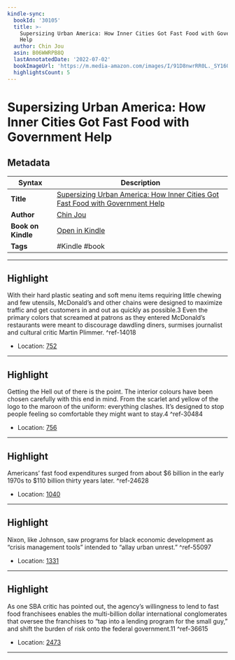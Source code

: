 ```yaml
---
kindle-sync:
  bookId: '30105'
  title: >-
    Supersizing Urban America: How Inner Cities Got Fast Food with Government
    Help
  author: Chin Jou
  asin: B06WWRPB8Q
  lastAnnotatedDate: '2022-07-02'
  bookImageUrl: 'https://m.media-amazon.com/images/I/91D8nwrRR0L._SY160.jpg'
  highlightsCount: 5
---
```

# Supersizing Urban America: How Inner Cities Got Fast Food with Government Help

## Metadata

| Syntax | Description |
| ---------- | ---------- |
| **Title** | [Supersizing Urban America: How Inner Cities Got Fast Food with Government Help](https://www.amazon.com/dp/B06WWRPB8Q?&linkCode=ll1&tag=jwtwkm-20&language=en_US&ref_=as_li_ss_tl) |
| **Author** | [Chin Jou](https://www.amazon.com/Chin-Jou/e/B071CKQW1C/ref=dp_byline_cont_ebooks_1) |
| **Book on Kindle** | <a href="kindle://book?action=open&asin=B06WWRPB8Q" target="_blank">Open in Kindle</a> |
| **Tags** | #Kindle #book |

---

## Highlight

With their hard plastic seating and soft menu items requiring little chewing and few utensils, McDonald’s and other chains were designed to maximize traffic and get customers in and out as quickly as possible.3 Even the primary colors that screamed at patrons as they entered McDonald’s restaurants were meant to discourage dawdling diners, surmises journalist and cultural critic Martin Plimmer. ^ref-14018
- Location: [752](kindle://book?action=open&asin=B06WWRPB8Q&location=752)

---
## Highlight

Getting the Hell out of there is the point. The interior colours have been chosen carefully with this end in mind. From the scarlet and yellow of the logo to the maroon of the uniform: everything clashes. It’s designed to stop people feeling so comfortable they might want to stay.4 ^ref-30484
- Location: [756](kindle://book?action=open&asin=B06WWRPB8Q&location=756)

---
## Highlight

Americans’ fast food expenditures surged from about $6 billion in the early 1970s to $110 billion thirty years later. ^ref-24628
- Location: [1040](kindle://book?action=open&asin=B06WWRPB8Q&location=1040)

---
## Highlight

Nixon, like Johnson, saw programs for black economic development as “crisis management tools” intended to “allay urban unrest.” ^ref-55097
- Location: [1331](kindle://book?action=open&asin=B06WWRPB8Q&location=1331)

---
## Highlight

As one SBA critic has pointed out, the agency’s willingness to lend to fast food franchisees enables the multi-billion dollar international conglomerates that oversee the franchises to “tap into a lending program for the small guy,” and shift the burden of risk onto the federal government.11 ^ref-36615
- Location: [2473](kindle://book?action=open&asin=B06WWRPB8Q&location=2473)

---
